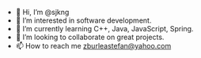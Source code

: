 - 👋 Hi, I’m @sjkng
- 👀 I’m interested in software development.
- 🌱 I’m currently learning C++, Java, JavaScript, Spring.
- 💞️ I’m looking to collaborate on great projects.
- 📫 How to reach me zburleastefan@yahoo.com

<!---
sjkng/sjkng is a ✨ special ✨ repository because its `README.md` (this file) appears on your GitHub profile.
You can click the Preview link to take a look at your changes.
--->
